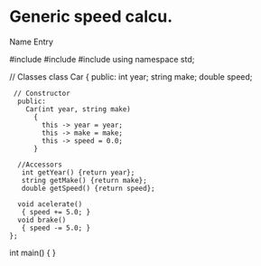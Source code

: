 # Generic speed calcu.
Name Entry



#include <iostream>
#include <cmath>
#include <iomanip> 
using namespace std;

  // Classes 
  class Car
    {
      public:
        int year;
        string make;
        double speed;
  
     // Constructor
      public: 
        Car(int year, string make)
          {
            this -> year = year;
            this -> make = make;
            this -> speed = 0.0;
          }
  
      //Accessors
       int getYear() {return year};
       string getMake() {return make};
       double getSpeed() {return speed};
  
      void acelerate()
       { speed += 5.0; }
      void brake()
       { speed -= 5.0; }
    };
  
  
  int main()
  {
  }
  

